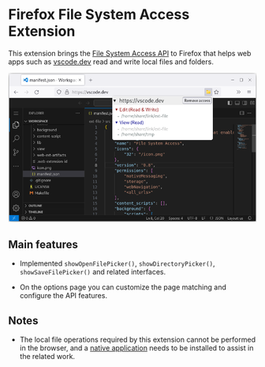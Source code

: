 # Firefox File System Access Extension

This extension brings the [File System Access API](https://developer.mozilla.org/en-US/docs/Web/API/File_System_API) to Firefox that helps web apps such as [vscode.dev](https://vscode.dev) read and write local files and folders.

![Access Control](.github/images/access_control.png)

## Main features

* Implemented `showOpenFilePicker()`, `showDirectoryPicker()`, `showSaveFilePicker()` and related interfaces.

* On the options page you can customize the page matching and configure the API features.

## Notes

* The local file operations required by this extension cannot be performed in the browser, and a [native application](app) needs to be installed to assist in the related work.
